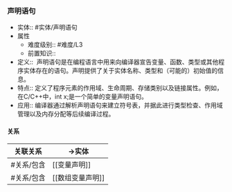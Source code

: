 ###  声明语句 
- 实体:: #实体/声明语句 
- 属性
	- 难度级别:: #难度/L3 
	- 前置知识::
- 定义::  声明语句是在编程语言中用来向编译器宣告变量、函数、类型或其他程序实体存在的语句。声明提供了关于实体名称、类型和（可能的）初始值的信息。
- 特点:: 定义了程序元素的作用域、生命周期、存储类别以及链接属性。例如，在C/C++中，int x;是一个简单的变量声明语句。
- 应用:: 编译器通过解析声明语句来建立符号表，并据此进行类型检查、作用域管理以及内存分配等后续编译过程。
#### 关系
| 关联关系 | ->实体 |
| ---- | ---- |
| #关系/包含  | [[变量声明]] |
| #关系/包含  | [[数组变量声明]] |